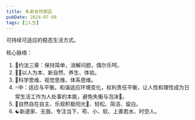 ```yaml
---
title: 🏝️新自然家园
pubDate: 2024-07-08
tags: [💖人生]
---
```


可持续可适应的稳态生活方式。

核心脉络：
1. 🍑约法三章：保持简单，消解问题，偶尔乐呵。
2. 🧑‍🍼以人为本、新自然、养生、体验。
3. 🔭科学思维、视觉思维、体系思维。
4. 🀄️中：适应与平衡。和谐适应环境变化，权利责任平衡，让人性和理性成为日常生活工作为人处事的本能，避免失衡与泡沫🫧。
5. 🌳自然自在自主、乐观积极阳光🌅、轻松、简洁、留白。
6. ☯️新道家、无我、专注当下、苟、小、软、上善若水、时空人。
